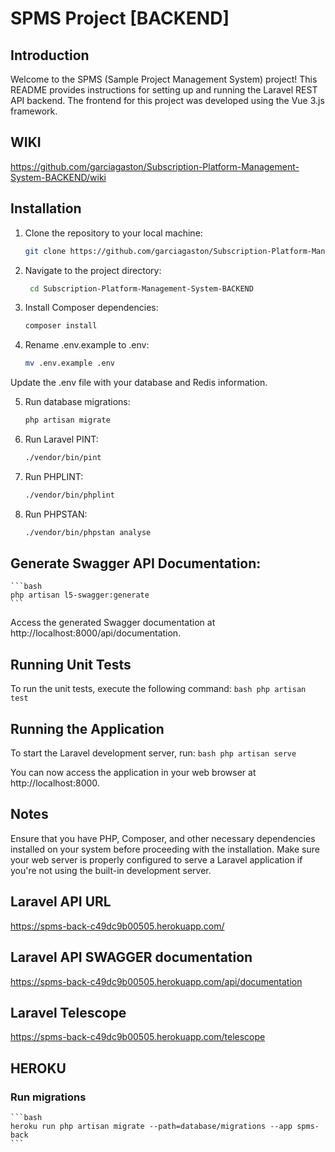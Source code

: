 # SPMS Project [BACKEND]

## Introduction
Welcome to the SPMS (Sample Project Management System) project! This README provides instructions for setting up and running the Laravel REST API backend. The frontend for this project was developed using the Vue 3.js framework.

## WIKI
https://github.com/garciagaston/Subscription-Platform-Management-System-BACKEND/wiki

## Installation

1. Clone the repository to your local machine:
   ```bash
   git clone https://github.com/garciagaston/Subscription-Platform-Management-System-BACKEND.git
2. Navigate to the project directory:
   ```bash
    cd Subscription-Platform-Management-System-BACKEND
3. Install Composer dependencies:
    ```bash
    composer install
4. Rename .env.example to .env:
    ```bash
    mv .env.example .env
Update the .env file with your database and Redis information.

5. Run database migrations:
    ```bash
    php artisan migrate
6. Run Laravel PINT:
    ```bash
    ./vendor/bin/pint
7. Run PHPLINT:
    ```bash
    ./vendor/bin/phplint
8. Run PHPSTAN:
    ```bash
    ./vendor/bin/phpstan analyse

## Generate Swagger API Documentation:
    ```bash
    php artisan l5-swagger:generate
    ```
Access the generated Swagger documentation at http://localhost:8000/api/documentation.

## Running Unit Tests
To run the unit tests, execute the following command:
    ```bash
    php artisan test
    ```

## Running the Application
To start the Laravel development server, run:
    ```bash
    php artisan serve
    ```

You can now access the application in your web browser at http://localhost:8000.

## Notes
Ensure that you have PHP, Composer, and other necessary dependencies installed on your system before proceeding with the installation.
Make sure your web server is properly configured to serve a Laravel application if you're not using the built-in development server.


## Laravel API URL
https://spms-back-c49dc9b00505.herokuapp.com/

## Laravel API SWAGGER documentation
https://spms-back-c49dc9b00505.herokuapp.com/api/documentation

## Laravel Telescope
https://spms-back-c49dc9b00505.herokuapp.com/telescope


## HEROKU

### Run migrations
    ```bash
    heroku run php artisan migrate --path=database/migrations --app spms-back
    ```
